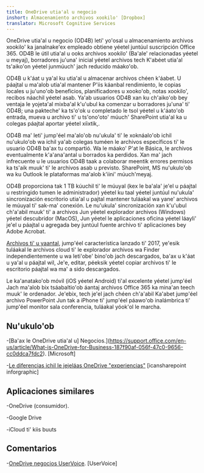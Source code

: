 ```yaml
---
title: OneDrive utia'al u negocio
inshort: Almacenamiento archivos xookilo' [Dropbox]
translator: Microsoft Cognitive Services
---
```



OneDrive utia'al u negocio (OD4B) leti' yo'osal u almacenamiento archivos xookilo' ka janalnake'ex empleado obtiene yéetel juntúul suscripción Office 365. OD4B le útil utia'al u ooks archivos xookilo' (Ba'ale' relacionadas yéetel u meyaj), borradores ju'una' inicial yéetel archivos tech K'abéet utia'al ts'aiko'on yéetel junmúuch' jach reducido máako'ob.

OD4B u k'áat u ya'al ku utia'al u almacenar archivos chéen k'áabet. U páajtal u ma'alob utia'al mantener P'iis káanbal rendimiento, le copias locales u ju'uno'ob beneficios, planificadores u xooko'ob, notas xookilo', recibos náachil yéetel asab. Ya'ab usuarios OD4B xan ku ch'aiko'ob bey ventaja le yojeta'al mixba'al k'u'ubul ka comenzar u borradores ju'una' ti' OD4B; una pakteche' ka ts'o'ok u completado le tsol yéetel u k'áato'ob entrada, mueva u archivo ti' u ts'ono'oto' múuch' SharePoint utia'al ka u colegas páajtal aportar yéetel xíixtik,.

OD4B ma' leti' jump'éel ma'alo'ob nu'ukula' ti' le xoknáalo'ob ichil nu'ukulo'ob wa ichil ya'ab colegas tuméen le archivos específicos ti' le usuario OD4B ba'ax tu compartió. Wa le máako' P'at le Básica, le archivos eventualmente k'a'ana'antal u borrados ka perdidos. Xan ma' jach infrecuente u le usuarios OD4B taak a colaborar meentik errores permisos ka ts'aik muuk' ti' le archivos asab u previsto. SharePoint, MS nu'ukulo'ob wa ku Outlook le plataformas ma'alob k'iini' múuch'meyaj.

OD4B proporciona tak 1 TB kúuchil ti' le múuyal (kex le ba'ala' je'el u páajtal u restringido tumen le administrador) yéetel ku taal yéetel juntúul nu'ukula' sincronización escritorio utia'al u pajtal mantener tuláakal wa yane' archivos le múuyal ti' sak-ma' conexión. Le nu'ukula' sincronización xan k'u'ubul ch'a'abil muuk' ti' a archivos Jun yéetel explorador archivos (Windows) yéetel descubridor (MacOS), Jun yéetel le aplicaciones oficina yéetel láayli' je'el u páajtal u agregada bey juntúul fuente archivo ti' aplicaciones bey Adobe Acrobat. 

[Archivos ti' u yaantal](https://blogs.office.com/en-us/2017/05/11/introducing-onedrive-files-on-demand-and-additional-features-making-it-easier-to-access-and-share-files/), jump'éel característica lanzado ti' 2017, ye'esik tuláakal le archivos cloud ti' le explorador archivos wa Finder independientemente u wa leti'obe' bino'ob jach descargados, ba'ax u k'áat u ya'al u páajtal wil, Je'e, editar, péeksik yéetel copiar archivos ti' le escritorio páajtal wa ma' a sido descargados.

Le ka'anatako'ob móvil (iOS yéetel Android) ti'al excelente yéetel jump'éel Jach ma'alob bix tsáabaltio'ob áantaj archivos Office 365 ka mina'an teech muuk' le ordenador. Je'ebix, tech je'el jach chéen ch'a'abil Ka'abet jump'éel archivo PowerPoint Jun tak a iPhone ti' jump'éel páawo'ob inalámbrica ti' jump'éel monitor sala conferencia, tuláakal yóok'ol le marcha.

Nu'ukulo'ob
---------

-[Ba'ax le OneDrive utia'al u]
    Negocios.](https://support.office.com/en-us/article/What-is-OneDrive-for-Business-187f90af-056f-47c0-9656-cc0ddca7fdc2).
    \[Microsoft\]

-[Le diferencias ichil le jejeláas OneDrive
    "experiencias"](http://icsh.pt/OneDriveTree) \[icansharepoint
    inforgraphic\]

Aplicaciones similares
--------------------

-OneDrive (consumidor).

-Google Drive

-iCloud ti' kiis buuts

Comentarios
---------

-[OneDrive negocios UserVoice](https://onedrive.uservoice.com/forums/262982-onedrive/category/86090-onedrive-for-business).
    \[UserVoice\]


